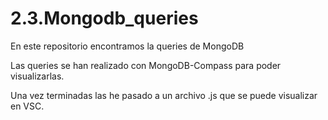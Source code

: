 # 2.3.Mongodb_queries

En este repositorio encontramos la queries de MongoDB

Las queries se han realizado con MongoDB-Compass para poder visualizarlas.

Una vez terminadas las he pasado a un archivo .js que se puede visualizar en VSC.


